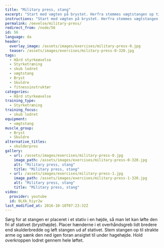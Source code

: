 ```yaml
---
title: "Military press, stang"
excerpt: "Start med vægten på brystet. Herfra stemmes vægtstangen op til strakte arme."
instructions: "Start med vægten på brystet. Herfra stemmes vægtstangen op til strakte arme."
permalink: /oevelse/military-press/
redirect_from: /node/56
id: 56
language: da
header:
  overlay_image: /assets/images/exercises/military-press-0.jpg
  teaser: /assets/images/exercises/military-press-0-320.jpg
tags:
  - Hård styrkeøvelse
  - Styrketræning
  - skub lodret
  - vægtstang
  - Bryst
  - Skuldre
  - fitnessinstruktør
categories:
  - Hård styrkeøvelse
training_type: 
  - Styrketræning
training_focus: 
  - skub lodret
equipment:
  - vægtstang
muscle_group:
  - Bryst
  - Skuldre
alternative_titles:
  - skulderpres
gallery:
  - url: /assets/images/exercises/military-press-0.jpg
    image_path: /assets/images/exercises/military-press-0-320.jpg
    alt: "Military press, stang"
    title: "Military press, stang"
  - url: /assets/images/exercises/military-press-1.jpg
    image_path: /assets/images/exercises/military-press-1-320.jpg
    alt: "Military press, stang"
    title: "Military press, stang"
video:
  provider: youtube
  id: 0LXk_hiyr2w
last_modified_at: 2016-10-18T07:23:32Z
---
```


Sørg for at stangen er placeret i et stativ i en højde, så man let kan løfte den fri af stativet (brysthøjde). Placer hænderne i et overhåndsgreb lidt bredere end skulderbredde og løft stangen ud af stativet. Stem stangen op til strakte arme og sænk den ned igen foran ansigtet til under hagehøjde. Hold overkroppen lodret gennem hele løftet.
